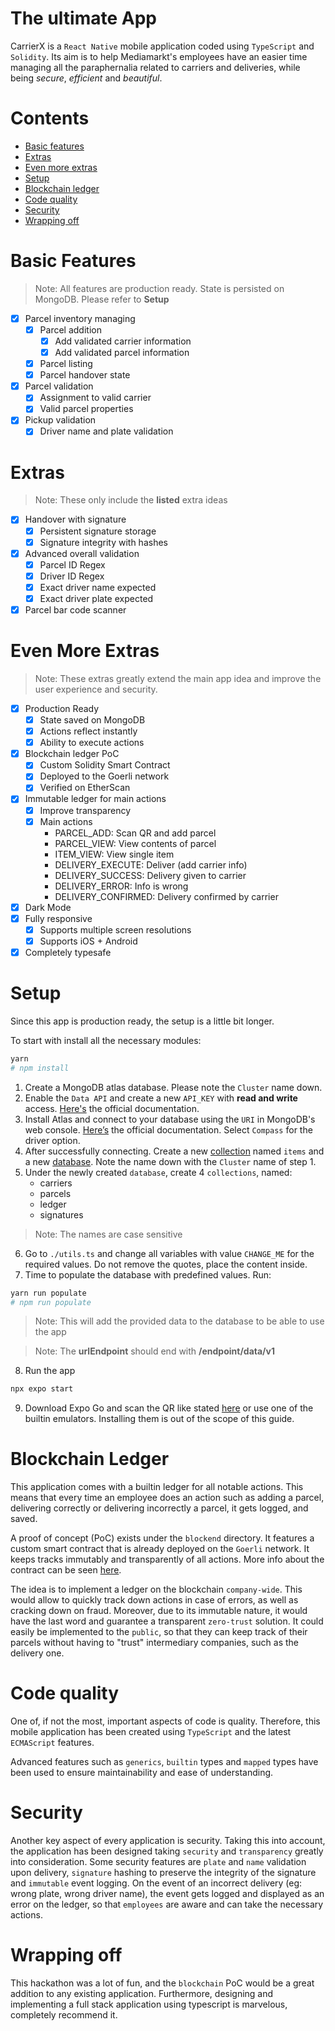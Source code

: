 # The ultimate App

CarrierX is a `React Native` mobile application coded using `TypeScript` and
`Solidity`. Its aim is to help Mediamarkt's employees have an easier time
managing all the paraphernalia related to carriers and deliveries, while being
_secure_, _efficient_ and _beautiful_.

# Contents

- [Basic features](#basic-features)
- [Extras](#extras)
- [Even more extras](#even-more-extras)
- [Setup](#setup)
- [Blockchain ledger](#blockchain-ledger)
- [Code quality](#code-quality)
- [Security](#security)
- [Wrapping off](#wrapping-off)

# Basic Features

> Note: All features are production ready. State is persisted on MongoDB. Please
> refer to **Setup**

- [x] Parcel inventory managing
  - [x] Parcel addition
    - [x] Add validated carrier information
    - [x] Add validated parcel information
  - [x] Parcel listing
  - [x] Parcel handover state
- [x] Parcel validation
  - [x] Assignment to valid carrier
  - [x] Valid parcel properties
- [x] Pickup validation
  - [x] Driver name and plate validation

# Extras

> Note: These only include the **listed** extra ideas

- [x] Handover with signature
  - [x] Persistent signature storage
  - [x] Signature integrity with hashes
- [x] Advanced overall validation
  - [x] Parcel ID Regex
  - [x] Driver ID Regex
  - [x] Exact driver name expected
  - [x] Exact driver plate expected
- [x] Parcel bar code scanner

# Even More Extras

> Note: These extras greatly extend the main app idea and improve the user
> experience and security.

- [x] Production Ready
  - [x] State saved on MongoDB
  - [x] Actions reflect instantly
  - [x] Ability to execute actions
- [x] Blockchain ledger PoC
  - [x] Custom Solidity Smart Contract
  - [x] Deployed to the Goerli network
  - [x] Verified on EtherScan
- [x] Immutable ledger for main actions
  - [x] Improve transparency
  - [x] Main actions
    - PARCEL_ADD: Scan QR and add parcel
    - PARCEL_VIEW: View contents of parcel
    - ITEM_VIEW: View single item
    - DELIVERY_EXECUTE: Deliver (add carrier info)
    - DELIVERY_SUCCESS: Delivery given to carrier
    - DELIVERY_ERROR: Info is wrong
    - DELIVERY_CONFIRMED: Delivery confirmed by carrier
- [x] Dark Mode
- [x] Fully responsive
  - [x] Supports multiple screen resolutions
  - [x] Supports iOS + Android
- [x] Completely typesafe

# Setup

Since this app is production ready, the setup is a little bit longer.

To start with install all the necessary modules:

```sh
yarn
# npm install
```

1. Create a MongoDB atlas database. Please note the `Cluster` name down.
2. Enable the `Data API` and create a new `API_KEY` with **read and write**
   access.
   [Here's](https://www.mongodb.com/docs/atlas/api/data-api/#get-started) the
   official documentation.
3. Install Atlas and connect to your database using the `URI` in MongoDB's web
   console.
   [Here’s](https://www.mongodb.com/docs/atlas/tutorial/connect-to-your-cluster/)
   the official documentation. Select `Compass` for the driver option.
4. After successfully connecting. Create a new
   [collection](https://www.mongodb.com/docs/atlas/atlas-ui/collections/) named
   `items` and a new
   [database](https://www.mongodb.com/docs/atlas/atlas-ui/databases/). Note the
   name down with the `Cluster` name of step 1.
5. Under the newly created `database`, create 4 `collections`, named:
   - carriers
   - parcels
   - ledger
   - signatures

> Note: The names are case sensitive

6. Go to `./utils.ts` and change all variables with value `CHANGE_ME` for the
   required values. Do not remove the quotes, place the content inside.
7. Time to populate the database with predefined values. Run:

```sh
yarn run populate
# npm run populate
```

> Note: This will add the provided data to the database to be able to use the
> app

> Note: The **urlEndpoint** should end with **/endpoint/data/v1**

8. Run the app

```sh
npx expo start
```

9. Download Expo Go and scan the QR like stated
   [here](https://docs.expo.dev/workflow/expo-go/) or use one of the builtin
   emulators. Installing them is out of the scope of this guide.

# Blockchain Ledger

This application comes with a builtin ledger for all notable actions. This means
that every time an employee does an action such as adding a parcel, delivering
correctly or delivering incorrectly a parcel, it gets logged, and saved.

A proof of concept (PoC) exists under the `blockend` directory. It features a
custom smart contract that is already deployed on the `Goerli` network. It keeps
tracks immutably and transparently of all actions. More info about the contract
can be seen
[here](https://goerli.etherscan.io/address/0x6206325fc24d09a65864791cC73961beC04fDD92).

The idea is to implement a ledger on the blockchain `company-wide`. This would
allow to quickly track down actions in case of errors, as well as cracking down
on fraud. Moreover, due to its immutable nature, it would have the last word and
guarantee a transparent `zero-trust` solution. It could easily be implemented to
the `public`, so that they can keep track of their parcels without having to
"trust" intermediary companies, such as the delivery one.

# Code quality

One of, if not the most, important aspects of code is quality. Therefore, this
mobile application has been created using `TypeScript` and the latest
`ECMAScript` features.

Advanced features such as `generics`, `builtin` types and `mapped` types have
been used to ensure maintainability and ease of understanding.

# Security

Another key aspect of every application is security. Taking this into account,
the application has been designed taking `security` and `transparency` greatly
into consideration. Some security features are `plate` and `name` validation
upon delivery, `signature` hashing to preserve the integrity of the signature
and `immutable` event logging. On the event of an incorrect delivery (eg: wrong
plate, wrong driver name), the event gets logged and displayed as an error on
the ledger, so that `employees` are aware and can take the necessary actions.

# Wrapping off

This hackathon was a lot of fun, and the `blockchain` PoC would be a great
addition to any existing application. Furthermore, designing and implementing a
full stack application using typescript is marvelous, completely recommend it.
